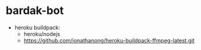 # bardak-bot

* heroku buildpack:
  * heroku/nodejs
  * https://github.com/jonathanong/heroku-buildpack-ffmpeg-latest.git
  

















